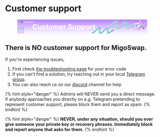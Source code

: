 # Customer support

<figure><img src=".gitbook/assets/1786x197hhh.png" alt=""><figcaption></figcaption></figure>



## There is NO customer support for MigoSwap.

If you're experiencing issues,

1. First check [the troubleshooting page](broken-reference) for your error code
2. If you can't find a solution, try reaching out in your local [Telegram group](https://t.me/migoswap).
3. You can also reach us on our [discord](https://discord.gg/Yfbgv2MWv6) channel for help

{% hint style="danger" %}
Admins will NEVER send you a direct message. If anybody approaches you directly on e.g. Telegram pretending to represent customer support, please block them and report as spam.
{% endhint %}

{% hint style="danger" %}
**NEVER, under any situation, should you ever give someone your private key or recovery phrases. Immediately block and report anyone that asks for them.**
{% endhint %}

